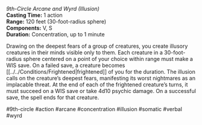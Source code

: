 *9th-Circle Arcane and Wyrd (Illusion)*  
**Casting Time:** 1 action  
**Range:** 120 feet (30-foot-radius sphere)  
**Components:** V, S  
**Duration:** Concentration, up to 1 minute

Drawing on the deepest fears of a group of creatures, you create illusory creatures in their minds visible only to them. Each creature in a 30-foot-radius sphere centered on a point of your choice within range must make a WIS save. On a failed save, a creature becomes [[../../Conditions/Frightened|frightened]] of you for the duration. The illusion calls on the creature’s deepest fears, manifesting its worst nightmares as an implacable threat. At the end of each of the frightened creature’s turns, it must succeed on a WIS save or take 4d10 psychic damage. On a successful save, the spell ends for that creature.

#9th-circle #action #arcane #concentration #illusion #somatic #verbal #wyrd
